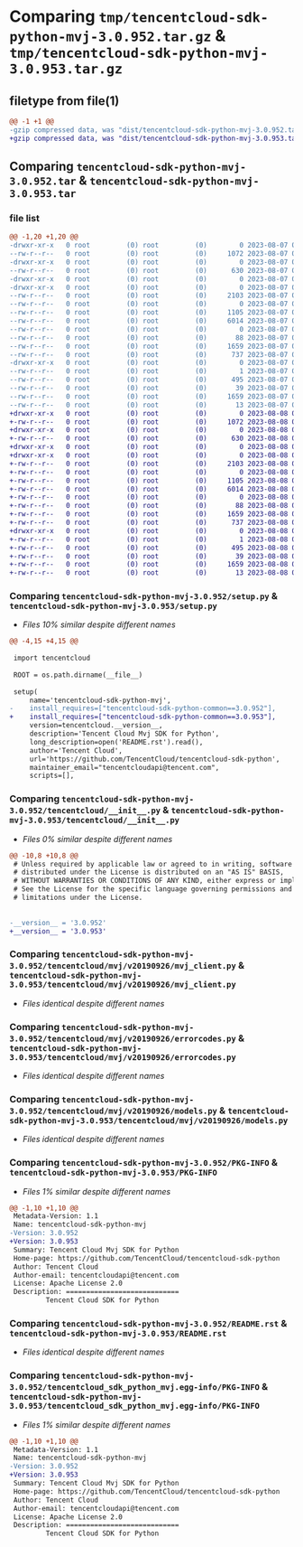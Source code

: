 # Comparing `tmp/tencentcloud-sdk-python-mvj-3.0.952.tar.gz` & `tmp/tencentcloud-sdk-python-mvj-3.0.953.tar.gz`

## filetype from file(1)

```diff
@@ -1 +1 @@
-gzip compressed data, was "dist/tencentcloud-sdk-python-mvj-3.0.952.tar", last modified: Mon Aug  7 08:58:48 2023, max compression
+gzip compressed data, was "dist/tencentcloud-sdk-python-mvj-3.0.953.tar", last modified: Tue Aug  8 00:29:22 2023, max compression
```

## Comparing `tencentcloud-sdk-python-mvj-3.0.952.tar` & `tencentcloud-sdk-python-mvj-3.0.953.tar`

### file list

```diff
@@ -1,20 +1,20 @@
-drwxr-xr-x   0 root         (0) root         (0)        0 2023-08-07 08:58:48.000000 tencentcloud-sdk-python-mvj-3.0.952/
--rw-r--r--   0 root         (0) root         (0)     1072 2023-08-07 08:58:48.000000 tencentcloud-sdk-python-mvj-3.0.952/setup.py
-drwxr-xr-x   0 root         (0) root         (0)        0 2023-08-07 08:58:48.000000 tencentcloud-sdk-python-mvj-3.0.952/tencentcloud/
--rw-r--r--   0 root         (0) root         (0)      630 2023-08-07 08:58:48.000000 tencentcloud-sdk-python-mvj-3.0.952/tencentcloud/__init__.py
-drwxr-xr-x   0 root         (0) root         (0)        0 2023-08-07 08:58:48.000000 tencentcloud-sdk-python-mvj-3.0.952/tencentcloud/mvj/
-drwxr-xr-x   0 root         (0) root         (0)        0 2023-08-07 08:58:48.000000 tencentcloud-sdk-python-mvj-3.0.952/tencentcloud/mvj/v20190926/
--rw-r--r--   0 root         (0) root         (0)     2103 2023-08-07 08:58:48.000000 tencentcloud-sdk-python-mvj-3.0.952/tencentcloud/mvj/v20190926/mvj_client.py
--rw-r--r--   0 root         (0) root         (0)        0 2023-08-07 08:58:48.000000 tencentcloud-sdk-python-mvj-3.0.952/tencentcloud/mvj/v20190926/__init__.py
--rw-r--r--   0 root         (0) root         (0)     1105 2023-08-07 08:58:48.000000 tencentcloud-sdk-python-mvj-3.0.952/tencentcloud/mvj/v20190926/errorcodes.py
--rw-r--r--   0 root         (0) root         (0)     6014 2023-08-07 08:58:48.000000 tencentcloud-sdk-python-mvj-3.0.952/tencentcloud/mvj/v20190926/models.py
--rw-r--r--   0 root         (0) root         (0)        0 2023-08-07 08:58:48.000000 tencentcloud-sdk-python-mvj-3.0.952/tencentcloud/mvj/__init__.py
--rw-r--r--   0 root         (0) root         (0)       88 2023-08-07 08:58:48.000000 tencentcloud-sdk-python-mvj-3.0.952/setup.cfg
--rw-r--r--   0 root         (0) root         (0)     1659 2023-08-07 08:58:48.000000 tencentcloud-sdk-python-mvj-3.0.952/PKG-INFO
--rw-r--r--   0 root         (0) root         (0)      737 2023-08-07 08:58:48.000000 tencentcloud-sdk-python-mvj-3.0.952/README.rst
-drwxr-xr-x   0 root         (0) root         (0)        0 2023-08-07 08:58:48.000000 tencentcloud-sdk-python-mvj-3.0.952/tencentcloud_sdk_python_mvj.egg-info/
--rw-r--r--   0 root         (0) root         (0)        1 2023-08-07 08:58:48.000000 tencentcloud-sdk-python-mvj-3.0.952/tencentcloud_sdk_python_mvj.egg-info/dependency_links.txt
--rw-r--r--   0 root         (0) root         (0)      495 2023-08-07 08:58:48.000000 tencentcloud-sdk-python-mvj-3.0.952/tencentcloud_sdk_python_mvj.egg-info/SOURCES.txt
--rw-r--r--   0 root         (0) root         (0)       39 2023-08-07 08:58:48.000000 tencentcloud-sdk-python-mvj-3.0.952/tencentcloud_sdk_python_mvj.egg-info/requires.txt
--rw-r--r--   0 root         (0) root         (0)     1659 2023-08-07 08:58:48.000000 tencentcloud-sdk-python-mvj-3.0.952/tencentcloud_sdk_python_mvj.egg-info/PKG-INFO
--rw-r--r--   0 root         (0) root         (0)       13 2023-08-07 08:58:48.000000 tencentcloud-sdk-python-mvj-3.0.952/tencentcloud_sdk_python_mvj.egg-info/top_level.txt
+drwxr-xr-x   0 root         (0) root         (0)        0 2023-08-08 00:29:22.000000 tencentcloud-sdk-python-mvj-3.0.953/
+-rw-r--r--   0 root         (0) root         (0)     1072 2023-08-08 00:29:22.000000 tencentcloud-sdk-python-mvj-3.0.953/setup.py
+drwxr-xr-x   0 root         (0) root         (0)        0 2023-08-08 00:29:22.000000 tencentcloud-sdk-python-mvj-3.0.953/tencentcloud/
+-rw-r--r--   0 root         (0) root         (0)      630 2023-08-08 00:29:22.000000 tencentcloud-sdk-python-mvj-3.0.953/tencentcloud/__init__.py
+drwxr-xr-x   0 root         (0) root         (0)        0 2023-08-08 00:29:22.000000 tencentcloud-sdk-python-mvj-3.0.953/tencentcloud/mvj/
+drwxr-xr-x   0 root         (0) root         (0)        0 2023-08-08 00:29:22.000000 tencentcloud-sdk-python-mvj-3.0.953/tencentcloud/mvj/v20190926/
+-rw-r--r--   0 root         (0) root         (0)     2103 2023-08-08 00:29:22.000000 tencentcloud-sdk-python-mvj-3.0.953/tencentcloud/mvj/v20190926/mvj_client.py
+-rw-r--r--   0 root         (0) root         (0)        0 2023-08-08 00:29:22.000000 tencentcloud-sdk-python-mvj-3.0.953/tencentcloud/mvj/v20190926/__init__.py
+-rw-r--r--   0 root         (0) root         (0)     1105 2023-08-08 00:29:22.000000 tencentcloud-sdk-python-mvj-3.0.953/tencentcloud/mvj/v20190926/errorcodes.py
+-rw-r--r--   0 root         (0) root         (0)     6014 2023-08-08 00:29:22.000000 tencentcloud-sdk-python-mvj-3.0.953/tencentcloud/mvj/v20190926/models.py
+-rw-r--r--   0 root         (0) root         (0)        0 2023-08-08 00:29:22.000000 tencentcloud-sdk-python-mvj-3.0.953/tencentcloud/mvj/__init__.py
+-rw-r--r--   0 root         (0) root         (0)       88 2023-08-08 00:29:22.000000 tencentcloud-sdk-python-mvj-3.0.953/setup.cfg
+-rw-r--r--   0 root         (0) root         (0)     1659 2023-08-08 00:29:22.000000 tencentcloud-sdk-python-mvj-3.0.953/PKG-INFO
+-rw-r--r--   0 root         (0) root         (0)      737 2023-08-08 00:29:22.000000 tencentcloud-sdk-python-mvj-3.0.953/README.rst
+drwxr-xr-x   0 root         (0) root         (0)        0 2023-08-08 00:29:22.000000 tencentcloud-sdk-python-mvj-3.0.953/tencentcloud_sdk_python_mvj.egg-info/
+-rw-r--r--   0 root         (0) root         (0)        1 2023-08-08 00:29:22.000000 tencentcloud-sdk-python-mvj-3.0.953/tencentcloud_sdk_python_mvj.egg-info/dependency_links.txt
+-rw-r--r--   0 root         (0) root         (0)      495 2023-08-08 00:29:22.000000 tencentcloud-sdk-python-mvj-3.0.953/tencentcloud_sdk_python_mvj.egg-info/SOURCES.txt
+-rw-r--r--   0 root         (0) root         (0)       39 2023-08-08 00:29:22.000000 tencentcloud-sdk-python-mvj-3.0.953/tencentcloud_sdk_python_mvj.egg-info/requires.txt
+-rw-r--r--   0 root         (0) root         (0)     1659 2023-08-08 00:29:22.000000 tencentcloud-sdk-python-mvj-3.0.953/tencentcloud_sdk_python_mvj.egg-info/PKG-INFO
+-rw-r--r--   0 root         (0) root         (0)       13 2023-08-08 00:29:22.000000 tencentcloud-sdk-python-mvj-3.0.953/tencentcloud_sdk_python_mvj.egg-info/top_level.txt
```

### Comparing `tencentcloud-sdk-python-mvj-3.0.952/setup.py` & `tencentcloud-sdk-python-mvj-3.0.953/setup.py`

 * *Files 10% similar despite different names*

```diff
@@ -4,15 +4,15 @@
 
 import tencentcloud
 
 ROOT = os.path.dirname(__file__)
 
 setup(
     name='tencentcloud-sdk-python-mvj',
-    install_requires=["tencentcloud-sdk-python-common==3.0.952"],
+    install_requires=["tencentcloud-sdk-python-common==3.0.953"],
     version=tencentcloud.__version__,
     description='Tencent Cloud Mvj SDK for Python',
     long_description=open('README.rst').read(),
     author='Tencent Cloud',
     url='https://github.com/TencentCloud/tencentcloud-sdk-python',
     maintainer_email="tencentcloudapi@tencent.com",
     scripts=[],
```

### Comparing `tencentcloud-sdk-python-mvj-3.0.952/tencentcloud/__init__.py` & `tencentcloud-sdk-python-mvj-3.0.953/tencentcloud/__init__.py`

 * *Files 0% similar despite different names*

```diff
@@ -10,8 +10,8 @@
 # Unless required by applicable law or agreed to in writing, software
 # distributed under the License is distributed on an "AS IS" BASIS,
 # WITHOUT WARRANTIES OR CONDITIONS OF ANY KIND, either express or implied.
 # See the License for the specific language governing permissions and
 # limitations under the License.
 
 
-__version__ = '3.0.952'
+__version__ = '3.0.953'
```

### Comparing `tencentcloud-sdk-python-mvj-3.0.952/tencentcloud/mvj/v20190926/mvj_client.py` & `tencentcloud-sdk-python-mvj-3.0.953/tencentcloud/mvj/v20190926/mvj_client.py`

 * *Files identical despite different names*

### Comparing `tencentcloud-sdk-python-mvj-3.0.952/tencentcloud/mvj/v20190926/errorcodes.py` & `tencentcloud-sdk-python-mvj-3.0.953/tencentcloud/mvj/v20190926/errorcodes.py`

 * *Files identical despite different names*

### Comparing `tencentcloud-sdk-python-mvj-3.0.952/tencentcloud/mvj/v20190926/models.py` & `tencentcloud-sdk-python-mvj-3.0.953/tencentcloud/mvj/v20190926/models.py`

 * *Files identical despite different names*

### Comparing `tencentcloud-sdk-python-mvj-3.0.952/PKG-INFO` & `tencentcloud-sdk-python-mvj-3.0.953/PKG-INFO`

 * *Files 1% similar despite different names*

```diff
@@ -1,10 +1,10 @@
 Metadata-Version: 1.1
 Name: tencentcloud-sdk-python-mvj
-Version: 3.0.952
+Version: 3.0.953
 Summary: Tencent Cloud Mvj SDK for Python
 Home-page: https://github.com/TencentCloud/tencentcloud-sdk-python
 Author: Tencent Cloud
 Author-email: tencentcloudapi@tencent.com
 License: Apache License 2.0
 Description: ============================
         Tencent Cloud SDK for Python
```

### Comparing `tencentcloud-sdk-python-mvj-3.0.952/README.rst` & `tencentcloud-sdk-python-mvj-3.0.953/README.rst`

 * *Files identical despite different names*

### Comparing `tencentcloud-sdk-python-mvj-3.0.952/tencentcloud_sdk_python_mvj.egg-info/PKG-INFO` & `tencentcloud-sdk-python-mvj-3.0.953/tencentcloud_sdk_python_mvj.egg-info/PKG-INFO`

 * *Files 1% similar despite different names*

```diff
@@ -1,10 +1,10 @@
 Metadata-Version: 1.1
 Name: tencentcloud-sdk-python-mvj
-Version: 3.0.952
+Version: 3.0.953
 Summary: Tencent Cloud Mvj SDK for Python
 Home-page: https://github.com/TencentCloud/tencentcloud-sdk-python
 Author: Tencent Cloud
 Author-email: tencentcloudapi@tencent.com
 License: Apache License 2.0
 Description: ============================
         Tencent Cloud SDK for Python
```


